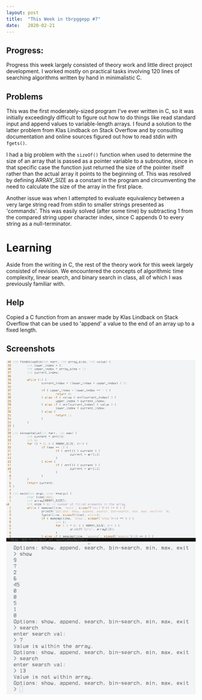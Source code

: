 ```yaml
---
layout: post
title:  "This Week in tbrpggepp #7"
date:   2020-02-21
---
```


## Progress:
Progress this week largely consisted of theory work and little direct project development. I worked mostly on practical tasks involving 120 lines of searching algorithms written by hand in minimalistic C.

## Problems
This was the first moderately-sized program I've ever written in C, so it was initially exceedingly difficult to figure out how to do things like read standard input and append values to variable-length arrays. I found a solution to the latter problem from Klas Lindback on Stack Overflow and by consulting documentation and online sources figured out how to read stdin with `fgets()`.

I had a big problem with the `sizeOf()` function when used to determine the size of an array that is passed as a pointer variable to a subroutine, since in that specific case the function just returned the size of the pointer itself rather than the actual array it points to the beginning of. This was resolved by defining ARRAY_SIZE as a constant in the program and circumventing the need to calculate the size of the array in the first place.

Another issue was when I attempted to evaluate equivalency between a very large string read from stdin to smaller strings presented as 'commands'. This was easily solved (after some time) by subtracting 1 from the compared string upper character index, since C appends 0 to every string as a null-terminator.

# Learning

Aside from the writing in C, the rest of the theory work for this week largely consisted of revision. We encountered the concepts of algorithmic time complexity, linear search, and binary search in class, all of which I was previously familiar with.

## Help

Copied a C function from an answer made by Klas Lindback on Stack Overflow that can be used to 'append' a value to the end of an array up to a fixed length.

## Screenshots
![Linear and binary search code](/assets/search.png)
![Linear and binary search program in use](/assets/search_out.png)
